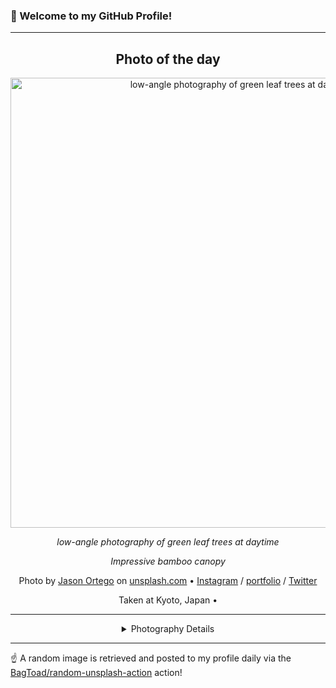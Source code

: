 ### 👋 Welcome to my GitHub Profile!

----
<div align="center">

## Photo of the day
  
  <a href="https://unsplash.com/photos/low-angle-photography-of-green-leaf-trees-at-daytime-buF62ewDLcQ"><img width="720" src="https://images.unsplash.com/photo-1420745981456-b95fe23f5753?crop=entropy&cs=tinysrgb&fit=max&fm=jpg&ixid=M3w1OTQ0OTd8MHwxfHJhbmRvbXx8fHx8fHx8fDE3Mzk2ODYwOTN8&ixlib=rb-4.0.3&q=80&w=1080" alt="low-angle photography of green leaf trees at daytime"></a>
  
  <em>low-angle photography of green leaf trees at daytime</em>
  
  <em>Impressive bamboo canopy</em>

  Photo by [Jason Ortego](http://www.flickr.com/photos/jasonortego/) on [unsplash.com](https://unsplash.com/) • [Instagram](https://instagram.com/jortego) / [portfolio](http://www.flickr.com/photos/jasonortego/) / [Twitter](https://twitter.com/ortego)
  
  Taken at Kyoto, Japan • 
  
  ---
  
<details>
<summary>Photography Details</summary>
  
| Parameter     | Value |
| ------------- | ----- |
| Camera Model  | Canon EOS 6D |
| Exposure Time | 1/30 |
| Aperture      | 4.5 |
| Focal Length  | 17.0 |
| ISO           | 1250 |
| Location      | Kyoto, Japan (Japan) |
| Coordinates   | Latitude null, Longitude null |

</details>

</div>

----

☝️ A random image is retrieved and posted to my profile daily via the [BagToad/random-unsplash-action](https://github.com/BagToad/random-unsplash-action) action!
